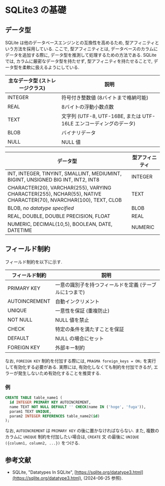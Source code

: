 # SQLite3 の基礎

## データ型

SQLite は他のデータベースエンジンとの互換性を高めるため, 型アフィニティという方法を採用している. ここで, 型アフィニティとは, データベースのカラムにデータを追加する際に, データ型を推測して処理するための方法である. SQLite では, カラムに厳密なデータ型を持たせず, 型アフィニティを持たせることで, データ型を柔軟に扱えるようにしている.

|主なデータ型 (ストレージクラス)|説明|
|---|---|
|INTEGER|符号付き整数値 (8バイトまで格納可能)|
|REAL|8バイトの浮動小数点数|
|TEXT|文字列 (UTF-8, UTF-16BE, または UTF-16LE エンコーディングのデータ)|
|BLOB|バイナリデータ|
|NULL|NULL 値|

|データ型|型アフィニティ|
|---|---|
|INT, INTEGER, TINYINT, SMALLINT, MEDIUMINT, BIGINT, UNSIGNED BIG INT, INT2, INT8|INTEGER|
|CHARACTER(20), VARCHAR(255), VARYING CHARACTER(255), NCHAR(55), NATIVE CHARACTER(70), NVARCHAR(100), TEXT, CLOB|TEXT|
|BLOB, *no datatype specified*|BLOB|
|REAL, DOUBLE, DOUBLE PRECISION, FLOAT|REAL|
|NUMERIC, DECIMAL(10,5), BOOLEAN, DATE, DATETIME|NUMERIC|

## フィールド制約

フィールド制約を以下に示す.

|フィールド制約|説明|
|---|---|
|PRIMARY KEY|一意の識別子を持つフィールドを定義 (テーブルに1つまで)|
|AUTOINCREMENT|自動インクリメント|
|UNIQUE|一意性を保証 (重複防止)|
|NOT NULL|NULL 値を禁止|
|CHECK|特定の条件を満たすことを保証|
|DEFAULT|NULL の場合にセット|
|FOREIGN KEY|外部キー制約|

なお, `FOREIGN KEY` 制約を付加する際には, `PRAGMA foreign_keys = ON;` を実行して有効化する必要がある. 実際には, 有効化しなくても制約を付加できるが, エラーが発生しないため有効化することを推奨する.

### 例

```sql
CREATE TABLE table_name1 (
  id INTEGER PRIMARY KEY AUTOINCREMENT,
  name TEXT NOT NULL DEFAULT '' CHECK(name IN ('hoge', 'fuga')),
  param1 TEXT UNIQUE,
  param2 INTEGER REFERENCES table_name2(id)
);
```

なお, `AUTOINCREMENT` は `PRIMARY KEY` の後に置かなければならない. また, 複数のカラムに `UNIQUE` 制約を付加したい場合は, `CREATE` 文 の最後に `UNIQUE ({column1, column2, ...})` をつける.

## 参考文献

- SQLite, "Datatypes In SQLite", [https://sqlite.org/datatype3.html](https://sqlite.org/datatype3.html), (2024-06-25 参照).
  